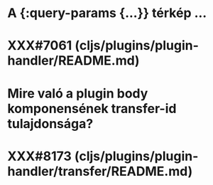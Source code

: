 
# A {:query-params {...}} térkép ...
# XXX#7061 (cljs/plugins/plugin-handler/README.md)  

  

# Mire való a plugin body komponensének transfer-id tulajdonsága?
# XXX#8173 (cljs/plugins/plugin-handler/transfer/README.md)  

